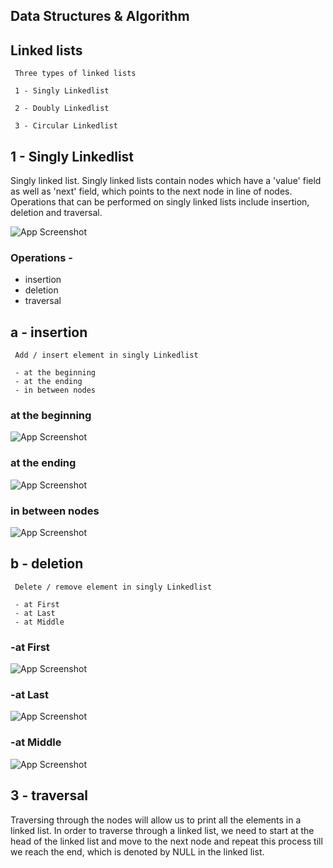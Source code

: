 
##  Data Structures & Algorithm

  ##  Linked lists

     Three types of linked lists
     
     1 - Singly Linkedlist
     
     2 - Doubly Linkedlist

     3 - Circular Linkedlist

## 1 - Singly Linkedlist

Singly linked list. Singly linked lists contain nodes which have a 'value' field as well as 'next' field, which points to the next node in line of nodes. Operations that can be performed on singly linked lists include insertion, deletion and traversal.

![App Screenshot](https://media.geeksforgeeks.org/wp-content/uploads/20240219155344/Singly-Linked-List.webp)

### Operations - 
     
- insertion
- deletion
- traversal


## a - insertion

     Add / insert element in singly Linkedlist

     - at the beginning
     - at the ending
     - in between nodes
    
### at the beginning  

![App Screenshot](https://media.geeksforgeeks.org/wp-content/uploads/20240219155412/Insertion-at-the-Beginning-of-Singly-Linked-List.webp)
      
### at the ending

![App Screenshot](https://media.geeksforgeeks.org/wp-content/uploads/20240219155451/Insertion-at-the-End-of-Singly-Linked-List.webp)

### in between nodes

![App Screenshot](https://media.geeksforgeeks.org/wp-content/uploads/20240219155516/Insertion-at-a-Specific-Position-of-the-Singly-Linked-List.webp)

## b - deletion

     Delete / remove element in singly Linkedlist

     - at First
     - at Last
     - at Middle

### -at First

![App Screenshot](https://media.geeksforgeeks.org/wp-content/uploads/20240219155516/Insertion-at-a-Specific-Position-of-the-Singly-Linked-List.webp)

### -at Last

![App Screenshot](https://media.geeksforgeeks.org/wp-content/uploads/20240219155610/Deletion-at-the-End-of-Singly-Linked-List.webp)

### -at Middle    

![App Screenshot](https://media.geeksforgeeks.org/wp-content/uploads/20240219155715/Deletion-at-a-Specific-Position-of-Singly-Linked-List.webp)


## 3 - traversal

  Traversing through the nodes will allow us to print all the elements in a linked list. In order to traverse through a linked list, we need to start at the head of the linked list and move to the next node and repeat this process till we reach the end, which is denoted by NULL in the linked list.
